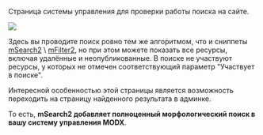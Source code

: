 Страница системы управления для проверки работы поиска на сайте.

[![](https://file.modx.pro/files/f/2/8/f285fee4cd4b72561c289f38fd1677b4s.jpg)](https://file.modx.pro/files/f/2/8/f285fee4cd4b72561c289f38fd1677b4.png)

Здесь вы проводите поиск ровно тем же алгоритмом, что и сниппеты [mSearch2][1] \\ [mFilter2][2], но при этом можете показать все ресурсы, включая удалённые и неопубликованные.
В поиске не участвуют ресурсы, у которых не отмечен соответствующий параметр "Участвует в поиске".

Интересной особенностью этой страницы является возможность переходить на страницу найденного результата в админке.

То есть, **mSearch2 добавляет полноценный морфологический поиск в вашу систему управления MODX**.


[1]: /ru/01_Компоненты/03_mSearch2/01_Сниппеты/01_mSearch2.md
[2]: /ru/01_Компоненты/03_mSearch2/01_Сниппеты/02_mFilter2.md